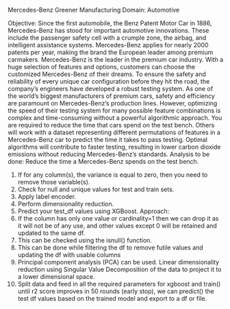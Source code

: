 Mercedes-Benz Greener Manufacturing
Domain: Automotive

Objective:
Since the first automobile, the Benz Patent Motor Car in 1886, Mercedes-Benz has stood for important automotive innovations. These include the passenger safety cell with a crumple zone, the airbag, and intelligent assistance systems. Mercedes-Benz applies for nearly 2000 patents per year, making the brand the European leader among premium carmakers. Mercedes-Benz is the leader in the premium car industry. With a huge selection of features and options, customers can choose the customized Mercedes-Benz of their dreams.
To ensure the safety and reliability of every unique car configuration before they hit the road, the company’s engineers have developed a robust testing system. As one of the world’s biggest manufacturers of premium cars, safety and efficiency are paramount on Mercedes-Benz’s production lines. However, optimizing the speed of their testing system for many possible feature combinations is complex and time-consuming without a powerful algorithmic approach.
You are required to reduce the time that cars spend on the test bench. Others will work with a dataset representing different permutations of features in a Mercedes-Benz car to predict the time it takes to pass testing. Optimal algorithms will contribute to faster testing, resulting in lower carbon dioxide emissions without reducing Mercedes-Benz’s standards.
Analysis to be done:
Reduce the time a Mercedes-Benz spends on the test bench.
1.	If for any column(s), the variance is equal to zero, then you need to remove those variable(s).
2.	Check for null and unique values for test and train sets.
3.	Apply label encoder.
4.	Perform dimensionality reduction.
5.	Predict your test_df values using XGBoost.
Approach:
1.	If the column has only one value or cardinality=1 then we can drop it as it will not be of any use, and other values except 0 will be retained and updated to the same df.
2.	This can be checked using the isnull() function.
3.	This can be done while filtering the df to remove futile values and updating the df with usable columns
4.	Principal component analysis (PCA) can be used. Linear dimensionality reduction using Singular Value Decomposition of the data to project it to a lower dimensional space.
5.	Split data and feed in all the required parameters for xgboost and train() until r2 score improves in 50 rounds (early stop), we can predict() the test df values based on the trained model and export to a df or file.
